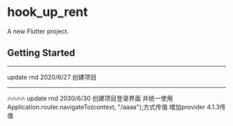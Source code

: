 # hook_up_rent

A new Flutter project.

## Getting Started
-------------------------
update rnd 2020/6/27
创建项目

-------------------------
🔥🔥🔥🔥
update rnd 2030/6/30
创建项目登录界面
并统一使用 Application.router.navigateTo(context, "/aaaa");方式传值
增加provider 4.1.3传值